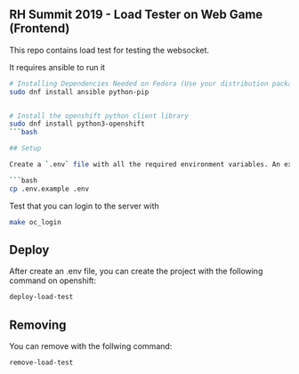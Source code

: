 ## RH Summit 2019 - Load Tester on Web Game (Frontend)

This repo contains load test for testing the websocket.

It requires ansible to run it

```bash
# Installing Dependencies Needed on Fedora (Use your distribution package manager [apt, pacman, yum or zypper])
sudo dnf install ansible python-pip


# Install the openshift python client library
sudo dnf install python3-openshift
```bash

## Setup

Create a `.env` file with all the required environment variables. An example env file [.env.example](.env.example) is included.

```bash
cp .env.example .env
```

Test that you can login to the server with

```bash
make oc_login
```

## Deploy
After create an .env file, you can create the project with the following command on openshift:

```bash
deploy-load-test
```

## Removing 
You can remove with the follwing command: 

```bash
remove-load-test
```